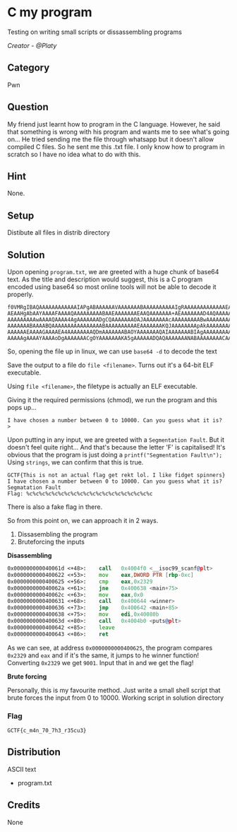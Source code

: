# C my program
Testing on writing small scripts or dissassembling programs

<i>Creator - @Platy</i>

## Category
Pwn

## Question
My friend just learnt how to program in the C language. However, he said that something is wrong with his program and wants me to see what's going on... He tried sending me the file through whatsapp but it doesn't allow compiled C files. So he sent me this .txt file. I only know how to program in scratch so I have no idea what to do with this.

## Hint
None.

## Setup
Distibute all files in distrib directory

## Solution
Upon opening `program.txt`, we are greeted with a huge chunk of base64 text. As the title and description would suggest, this is a C program encoded using base64 so most online tools will not be able to decode it properly.
```
f0VMRgIBAQAAAAAAAAAAAAIAPgABAAAAAAVAAAAAAABAAAAAAAAAAIgRAAAAAAAAAAAAAEAAOAAJ
AEAAHgAbAAYAAAAFAAAAQAAAAAAAAABAAEAAAAAAAEAAQAAAAAAA+AEAAAAAAAD4AQAAAAAAAAgA
AAAAAAAAAwAAAAQAAAA4AgAAAAAAADgCQAAAAAAAOAJAAAAAAAAcAAAAAAAAABwAAAAAAAAAAQAA
AAAAAAABAAAABQAAAAAAAAAAAAAAAABAAAAAAAAAAEAAAAAAAKQJAAAAAAAApAkAAAAAAAAAACAA
AAAAAAEAAAAGAAAAEA4AAAAAAAAQDmAAAAAAABAOYAAAAAAAQAIAAAAAAABIAgAAAAAAAAAAIAAA
AAAAAgAAAAYAAAAoDgAAAAAAACgOYAAAAAAAKA5gAAAAAADQAQAAAAAAANABAAAAAAAACAAAAAAA...
```
So, opening the file up in linux, we can use `base64 -d` to decode the text

Save the output to a file do `file <filename>`. Turns out it's a 64-bit ELF executable.

Using `file <filename>`, the filetype is actually an ELF executable.

Giving it the required permissions (chmod), we run the program and this pops up...
```
I have chosen a number between 0 to 10000. Can you guess what it is?
>
```

Upon putting in any input, we are greeted with a `Segmentation Fault`. But it doesn't feel quite right... And that's because the letter 'F' is capitalised! It's obvious that the program is just doing a `printf("Segmentation Fault\n");` Using `strings`, we can confirm that this is true.

```
GCTF{This is not an actual flag get rekt lol. I like fidget spinners}
I have chosen a number between 0 to 10000. Can you guess what it is?
Segmatation Fault
Flag: %c%c%c%c%c%c%c%c%c%c%c%c%c%c%c%c%c%c%c%c
```
There is also a fake flag in there.

So from this point on, we can approach it in 2 ways.
1. Dissasembling the program
2. Bruteforcing the inputs

<b>Disassembling</b>

```asm
0x000000000040061d <+48>:    call   0x4004f0 <__isoc99_scanf@plt>
0x0000000000400622 <+53>:    mov    eax,DWORD PTR [rbp-0xc]
0x0000000000400625 <+56>:    cmp    eax,0x2329
0x000000000040062a <+61>:    jne    0x400638 <main+75>
0x000000000040062c <+63>:    mov    eax,0x0
0x0000000000400631 <+68>:    call   0x400644 <winner>
0x0000000000400636 <+73>:    jmp    0x400642 <main+85>
0x0000000000400638 <+75>:    mov    edi,0x40080b
0x000000000040063d <+80>:    call   0x4004b0 <puts@plt>
0x0000000000400642 <+85>:    leave
0x0000000000400643 <+86>:    ret
```
As we can see, at address `0x0000000000400625`, the program compares `0x2329` and `eax` and if it's the same, it jumps to he winner function!
Converting `0x2329` we get `9001`. Input that in and we get the flag!

<b>Brute forcing</b>

Personally, this is my favourite method. Just write a small shell script that brute forces the input from 0 to 10000. Working script in solution directory

### Flag
`GCTF{c_m4n_70_7h3_r35cu3}`

## Distribution
ASCII text
- program.txt

## Credits
None
